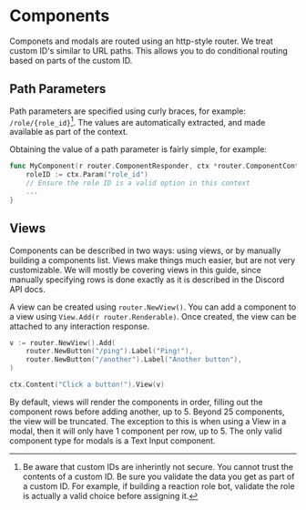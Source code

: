 # Components

Componets and modals are routed using an http-style router.  We treat custom ID's similar to URL paths.  This allows you to do conditional routing based on parts of the custom ID.

## Path Parameters

Path parameters are specified using curly braces, for example: `/role/{role_id}`[^unsecure]. The values are automatically extracted, and made available as part of the context.

Obtaining the value of a path parameter is fairly simple, for example:
```go
func MyComponent(r router.ComponentResponder, ctx *router.ComponentContext) {
    roleID := ctx.Param("role_id")
    // Ensure the role ID is a valid option in this context
    ...
}
```

## Views

Components can be described in two ways: using views, or by manually building a components list.  Views make things much easier, but are not very customizable.  We will mostly be covering views in this guide, since manually specifying rows is done exactly as it is described in the Discord API docs.

A view can be created using `router.NewView()`.  You can add a component to a view using `View.Add(r router.Renderable)`.  Once created, the view can be attached to any interaction response.
```go
v := router.NewView().Add(
    router.NewButton("/ping").Label("Ping!"),
    router.NewButton("/another").Label("Another button"),
)

ctx.Content("Click a button!").View(v)
```

By default, views will render the components in order, filling out the component rows before adding another, up to 5.  Beyond 25 components, the view will be truncated.  The exception to this is when using a View in a modal, then it will only have 1 component per row, up to 5.  The only valid component type for modals is a Text Input component.

[^unsecure]: Be aware that custom IDs are inherintly not secure.  You cannot trust the contents of a custom ID.  Be sure you validate the data you get as part of a custom ID.  For example, if building a reaction role bot, validate the role is actually a valid choice before assigning it.
